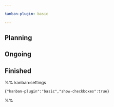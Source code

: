 ```yaml
---

kanban-plugin: basic

---
```


## Planning



## Ongoing



## Finished





%% kanban:settings
```
{"kanban-plugin":"basic","show-checkboxes":true}
```
%%